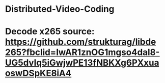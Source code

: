 # Distributed-Video-Coding
# Decode x265 source: https://github.com/strukturag/libde265?fbclid=IwAR1znOG1mgso4daI8-UG5dvIq5iGwjwPE13fNBKXg6PXxuaoswDSpKE8iA4
